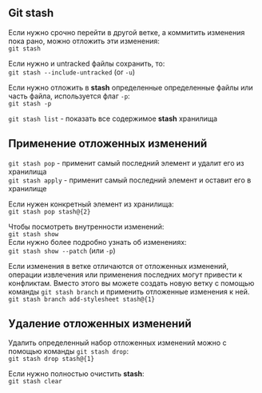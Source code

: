 ## Git stash

Если нужно срочно перейти в другой ветке, а коммитить изменения пока рано, можно отложить эти изменения:  
`git stash`  

Если нужно и untracked файлы сохранить, то:  
`git stash --include-untracked` (or `-u`)

Если нужно отложить в __stash__ определенные определенные файлы или часть файла, используется флаг `-p`:  
`git stash -p`  


`git stash list` - показать все содержимое __stash__ хранилища  

## Применение отложенных изменений

`git stash pop` - применит самый последний элемент и удалит его из хранилища  
`git stash apply` - применит самый последний элемент и оставит его в хранилище

Если нужен конкретный элемент из хранилища:  
`git stash pop stash@{2}`  

Чтобы посмотреть внутренности изменений:  
`git stash show`  
Если нужно более подробно узнать об изменениях:  
`git stash show --patch` (или `-p`)

Если изменения в ветке отличаются от отложенных изменений, операции извлечения или применения последних могут привести к конфликтам. Вместо этого вы можете создать новую ветку с помощью команды `git stash branch` и применить отложенные изменения к ней.  
`git stash branch add-stylesheet stash@{1}`

## Удаление отложенных изменений

Удалить определенный набор отложенных изменений можно с помощью команды `git stash drop`:  
`git stash drop stash@{1}` 

Если нужно полностью очистить __stash__:  
`git stash clear`
